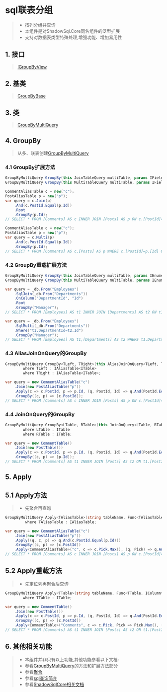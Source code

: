 # sql联表分组
>* 按列分组并查询
>* 本组件是对ShadowSql.Core同名组件的泛型扩展
>* 支持对数据表类型特殊处理,增强功能、增加易用性

## 1. 接口
>[IGroupByView](xref:ShadowSql.Identifiers.IGroupByView)

## 2. 基类
>[GroupByBase](xref:ShadowSql.GroupBy.GroupByBase)

## 3. 类
>[GroupByMultiQuery](xref:ShadowSql.GroupBy.GroupByMultiQuery)

## 4. GroupBy
>从多、联表创建[GroupByMultiQuery](xref:ShadowSql.GroupBy.GroupByMultiQuery)
### 4.1 GroupBy扩展方法
```csharp
GroupByMultiQuery GroupBy(this JoinTableQuery multiTable, params IField[] fields);
GroupByMultiQuery GroupBy(this MultiTableQuery multiTable, params IField[] fields);
```
```csharp
CommentAliasTable c = new("c");
PostAliasTable p = new("p");
var query = c.Join(p)
    .And(c.PostId.Equal(p.Id))
    .Root
    .GroupBy(p.Id);
// SELECT * FROM [Comments] AS c INNER JOIN [Posts] AS p ON c.[PostId]=p.[Id] GROUP BY p.[Id]
```
```csharp
CommentAliasTable c = new("c");
PostAliasTable p = new("p");
var query = c.Multi(p)
    .And(c.PostId.Equal(p.Id))
    .GroupBy(p.Id);
// SELECT * FROM [Comments] AS c,[Posts] AS p WHERE c.[PostId]=p.[Id] GROUP BY p.[Id]
```

### 4.2 GroupBy重载扩展方法
```csharp
GroupByMultiQuery GroupBy(this JoinTableQuery multiTable, params IEnumerable<string> columnNames);
GroupByMultiQuery GroupBy(this MultiTableQuery multiTable, params IEnumerable<string> columnNames);
```
```csharp
var query = _db.From("Employees")
    .SqlJoin(_db.From("Departments"))
    .OnColumn("DepartmentId", "Id")
    .Root
    .GroupBy("Manager");
// SELECT * FROM [Employees] AS t1 INNER JOIN [Departments] AS t2 ON t1.[DepartmentId]=t2.[Id] GROUP BY [Manager]
```
```csharp
var query = _db.From("Employees")
    .SqlMulti(_db.From("Departments"))
    .Where("t1.DepartmentId=t2.Id")
    .GroupBy("Manager");
// SELECT * FROM [Employees] AS t1,[Departments] AS t2 WHERE t1.DepartmentId=t2.Id GROUP BY [Manager]
```

### 4.3 AliasJoinOnQuery的GroupBy
```csharp
GroupByMultiQuery GroupBy<TLeft, TRight>(this AliasJoinOnQuery<TLeft, TRight> joinOn, Func<TLeft, TRight, IField[]> select)
        where TLeft : IAliasTable<ITable>
        where TRight : IAliasTable<ITable>;
```
```csharp
var query = new CommentAliasTable("c")
    .Join(new PostAliasTable("p"))
    .Apply(c => c.PostId, p => p.Id, (q, PostId, Id) => q.And(PostId.Equal(Id)))
    .GroupBy((c, p) => [c.PostId]);
// SELECT * FROM [Comments] AS c INNER JOIN [Posts] AS p ON c.[PostId]=p.[Id] GROUP BY c.[PostId]
```

### 4.4 JoinOnQuery的GroupBy
```csharp
GroupByMultiQuery GroupBy<LTable, RTable>(this JoinOnQuery<LTable, RTable> joinOn, Func<LTable, RTable, IColumn[]> select)
        where LTable : ITable
        where RTable : ITable;
```
```csharp
var query = new CommentTable()
    .Join(new PostTable())
    .Apply(c => c.PostId, p => p.Id, (q, PostId, Id) => q.And(PostId.Equal(Id)))
    .GroupBy((c, p) => [p.Id]);
// SELECT * FROM [Comments] AS t1 INNER JOIN [Posts] AS t2 ON t1.[PostId]=t2.[Id] GROUP BY t2.[Id]
```

## 5. Apply
## 5.1 Apply方法
>* 先聚合再查询
```csharp
GroupByMultiQuery Apply<TAliasTable>(string tableName, Func<TAliasTable, IAggregateField> aggregate, Func<Logic, IAggregateField, Logic> query)
         where TAliasTable : IAliasTable;
```
```csharp
var query = new CommentAliasTable("c")
    .Join(new PostAliasTable("p"))
    .Apply((q, c, p) => q.And(c.PostId.Equal(p.Id)))
    .GroupBy((c, p) => [c.PostId])
    .Apply<CommentAliasTable>("c", c => c.Pick.Max(), (q, Pick) => q.And(Pick.GreaterValue(10)));
// SELECT * FROM [Comments] AS c INNER JOIN [Posts] AS p ON c.[PostId]=p.[Id] GROUP BY c.[PostId] HAVING MAX(c.[Pick])>10
```

## 5.2 Apply重载方法
>* 先定位列再聚合后查询
```csharp
GroupByMultiQuery Apply<TTable>(string tableName, Func<TTable, IColumn> select, Func<IColumn, IAggregateField> aggregate, Func<Logic, IAggregateField, Logic> query)
        where TTable : ITable;
```
```csharp
var query = new CommentTable()
    .Join(new PostTable())
    .Apply(c => c.PostId, p => p.Id, (q, PostId, Id) => q.And(PostId.Equal(Id)))
    .GroupBy((c, p) => [c.PostId])
    .Apply<CommentTable>("Comments", c => c.Pick, Pick => Pick.Max(), (q, Pick) => q.And(Pick.GreaterValue(10)));
// SELECT * FROM [Comments] AS t1 INNER JOIN [Posts] AS t2 ON t1.[PostId]=t2.[Id] GROUP BY t1.[PostId] HAVING MAX(t1.[Pick])>10
```

## 6. 其他相关功能
>* 本组件并非只有以上功能,其他功能参看以下文档:
>* 参看[GroupByMultiQuery](xref:ShadowSql.GroupBy.GroupByMultiQuery)的方法和扩展方法部分
>* 参看[聚合](../../shadowcore/aggregate.md)
>* 参看[sql查询简介](./index.md)
>* 参看[ShadowSqlCore相关文档](../../shadowcore/query/groupby.md)
